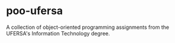 # poo-ufersa

A collection of object-oriented programming assignments from the UFERSA's Information Technology degree.